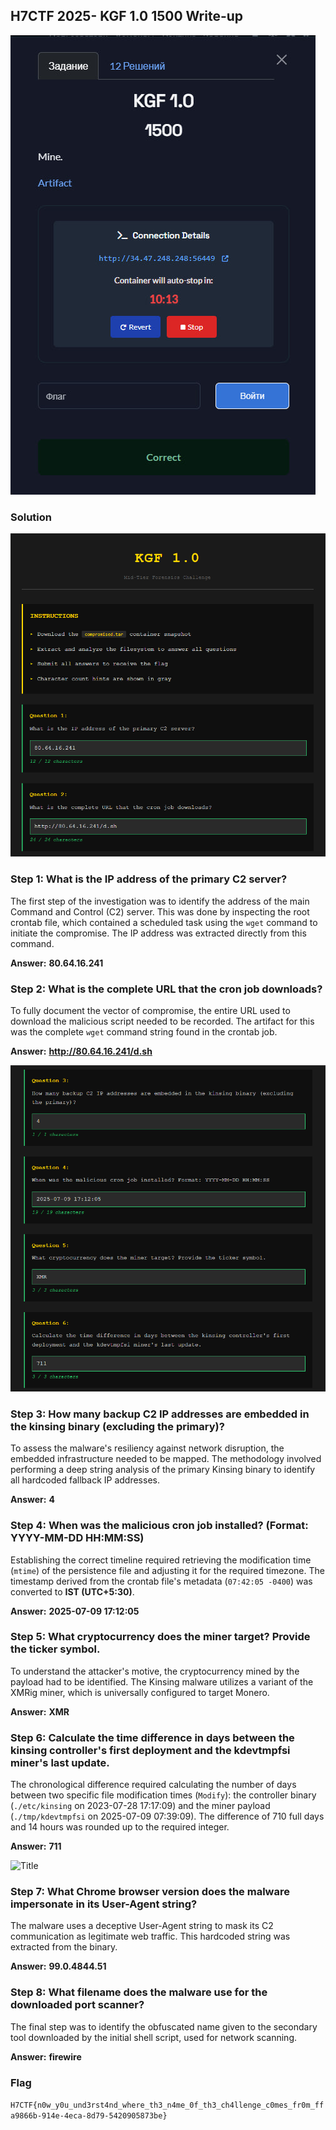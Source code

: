 ## H7CTF 2025- KGF 1.0 1500 Write-up

![Title](images/Title.jpg)

### Solution

![Title](images/1.png)

### Step 1: What is the IP address of the primary C2 server?

The first step of the investigation was to identify the address of the main Command and Control (C2) server. This was done by inspecting the root crontab file, which contained a scheduled task using the `wget` command to initiate the compromise. The IP address was extracted directly from this command.

**Answer:** **80.64.16.241**



### Step 2: What is the complete URL that the cron job downloads?

To fully document the vector of compromise, the entire URL used to download the malicious script needed to be recorded. The artifact for this was the complete `wget` command string found in the crontab job.

**Answer:** **http://80.64.16.241/d.sh**



![Title](images/2.png)

### Step 3: How many backup C2 IP addresses are embedded in the kinsing binary (excluding the primary)?

To assess the malware's resiliency against network disruption, the embedded infrastructure needed to be mapped. The methodology involved performing a deep string analysis of the primary Kinsing binary to identify all hardcoded fallback IP addresses.

**Answer:** **4**



### Step 4: When was the malicious cron job installed? (Format: YYYY-MM-DD HH:MM:SS)

Establishing the correct timeline required retrieving the modification time (`mtime`) of the persistence file and adjusting it for the required timezone. The timestamp derived from the crontab file's metadata (`07:42:05 -0400`) was converted to **IST (UTC+5:30)**.

**Answer:** **2025-07-09 17:12:05**



### Step 5: What cryptocurrency does the miner target? Provide the ticker symbol.

To understand the attacker's motive, the cryptocurrency mined by the payload had to be identified. The Kinsing malware utilizes a variant of the XMRig miner, which is universally configured to target Monero.

**Answer:** **XMR**



### Step 6: Calculate the time difference in days between the kinsing controller's first deployment and the kdevtmpfsi miner's last update.

The chronological difference required calculating the number of days between two specific file modification times (`Modify`): the controller binary (`./etc/kinsing` on 2023-07-28 17:17:09) and the miner payload (`./tmp/kdevtmpfsi` on 2025-07-09 07:39:09). The difference of 710 full days and 14 hours was rounded up to the required integer.

**Answer:** **711**



![Title](images/3.jpg)

### Step 7: What Chrome browser version does the malware impersonate in its User-Agent string?

The malware uses a deceptive User-Agent string to mask its C2 communication as legitimate web traffic. This hardcoded string was extracted from the binary.

**Answer:** **99.0.4844.51**



### Step 8: What filename does the malware use for the downloaded port scanner?

The final step was to identify the obfuscated name given to the secondary tool downloaded by the initial shell script, used for network scanning.

**Answer:** **firewire**



### Flag

`H7CTF{n0w_y0u_und3rst4nd_where_th3_n4me_0f_th3_ch4llenge_c0mes_fr0m_ffa9866b-914e-4eca-8d79-5420905873be}`